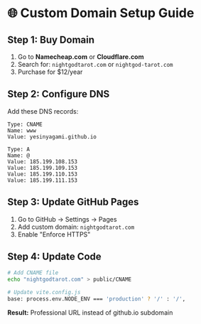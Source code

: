 # 🌐 Custom Domain Setup Guide

## Step 1: Buy Domain
1. Go to **Namecheap.com** or **Cloudflare.com**
2. Search for: `nightgodtarot.com` or `nightgod-tarot.com`
3. Purchase for $12/year

## Step 2: Configure DNS
Add these DNS records:
```
Type: CNAME
Name: www
Value: yesinyagami.github.io

Type: A
Name: @
Value: 185.199.108.153
Value: 185.199.109.153
Value: 185.199.110.153
Value: 185.199.111.153
```

## Step 3: Update GitHub Pages
1. Go to GitHub → Settings → Pages
2. Add custom domain: `nightgodtarot.com`
3. Enable "Enforce HTTPS"

## Step 4: Update Code
```bash
# Add CNAME file
echo "nightgodtarot.com" > public/CNAME

# Update vite.config.js
base: process.env.NODE_ENV === 'production' ? '/' : '/',
```

**Result:** Professional URL instead of github.io subdomain